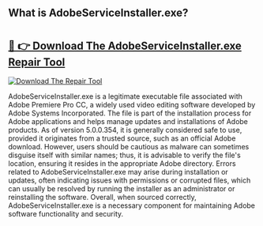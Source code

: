 ## What is AdobeServiceInstaller.exe? 

# <h2><a href="https://exedetect.com/download.php?AdobeServiceInstaller.exe">🔗 👉 Download The AdobeServiceInstaller.exe Repair Tool</a></h2>

[![Download The Repair Tool](https://exedetect.com/download-button.jpg)](https://exedetect.com/download.php?AdobeServiceInstaller.exe)

AdobeServiceInstaller.exe is a legitimate executable file associated with Adobe Premiere Pro CC, a widely used video editing software developed by Adobe Systems Incorporated. The file is part of the installation process for Adobe applications and helps manage updates and installations of Adobe products. As of version 5.0.0.354, it is generally considered safe to use, provided it originates from a trusted source, such as an official Adobe download. However, users should be cautious as malware can sometimes disguise itself with similar names; thus, it is advisable to verify the file's location, ensuring it resides in the appropriate Adobe directory. Errors related to AdobeServiceInstaller.exe may arise during installation or updates, often indicating issues with permissions or corrupted files, which can usually be resolved by running the installer as an administrator or reinstalling the software. Overall, when sourced correctly, AdobeServiceInstaller.exe is a necessary component for maintaining Adobe software functionality and security.